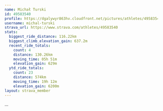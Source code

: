 ```yaml
---
name: Michał Turski
id: 49583540
profile: https://dgalywyr863hv.cloudfront.net/pictures/athletes/49583540/14729338/1/large.jpg
username: michal-turski
strava_url: https://www.strava.com/athletes/49583540
stats:
  biggest_ride_distance: 116.22km
  biggest_climb_elevation_gain: 637.2m
  recent_ride_totals:
    count: 4
    distance: 130.26km
    moving_time: 05h 51m
    elevation_gain: 629m
  ytd_ride_totals:
    count: 23
    distance: 574km
    moving_time: 19h 12m
    elevation_gain: 6200m
layout: strava_member
--- 
```

...
